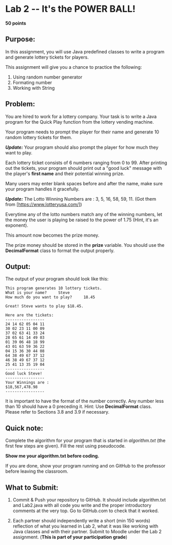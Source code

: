 # Lab 2 -- It's the POWER BALL!

**50 points**			

## Purpose:  

In this assignment, you will use Java predefined classes to write a program and generate lottery tickets for players.

This assignment will give you a chance to practice the following:

1. Using random number generator
2. Formating number
3. Working with String

## Problem: 
You are hired to work for a lottery company. Your task is to write a Java program for the Quick Play function from the lottery vending machine.

Your program needs to prompt the player for their name and generate 10 random lottery tickets for them.

_**Update:**_ Your program should also prompt the player for how much they want to play.

Each lottery ticket consists of 6 numbers ranging from 0 to 99. After printing out the tickets, your program should print out a "good luck" message with the player's **first name** and their potential winning prize.

Many users may enter blank spaces before and after the name, make sure your program handles it gracefully.

_**Update:**_ The Lotto Winning Numbers are :  3, 5, 16, 58, 59, 11.  (Got them from [https://www.lotteryusa.com/])

Everytime any of the lotto numbers match any of the winning numbers, let the money the user is playing be raised to the power of 1.75 (Hint, it's an exponent).

This amount now becomes the prize money. 

The prize money should be stored in the **prize** variable. You should use the **DecimalFormat** class to format the output properly.

## Output:

The output of your program should look like this:

```
This program generates 10 lottery tickets.
What is your name?     Steve
How much do you want to play?     18.45

Great! Steve wants to play $18.45.

Here are the tickets:
-----------------
24 14 62 05 04 11
30 02 23 11 00 09
37 02 63 41 33 24
28 65 61 14 49 03
01 39 06 48 18 99 
43 01 63 59 36 22
04 15 36 30 44 08
64 38 49 67 37 12
46 38 49 67 37 12
25 41 13 35 19 04
-----------------
Good luck Steve!
-----------------
Your Winnings are :
$18,567,478.98
-----------------
```

It is important to have the format of the number correctly. Any number less than 10 should have a 0 preceding it. Hint: Use **DecimalFormat** class. Please refer to Sections 3.8 and 3.9 if necessary.

## Quick note:
Complete the algorithm for your program that is started in *algorithm.txt* (the first few steps are given). Fill the rest using pseudocode.

**Show me your algorithm.txt before coding.**

If you are done,  show your program running and on GitHub to the professor before leaving the classroom.

## What to Submit:

1. Commit & Push your repository to GitHub. It should include algorithm.txt and Lab2.java with all code you write and the proper introductory comments at the very top. Go to GitHub.com to check that it worked.

2. Each partner should independently write a short (min 150 words) reflection of what you learned in Lab 2, what it was like working with Java classes and with their partner. Submit to Moodle under the Lab 2 assignment. (**This is part of your participation grade**)







